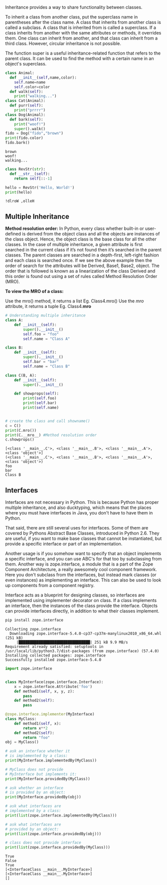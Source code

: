 Inheritance provides a way to share functionality between classes.

To inherit a class from another class, put the superclass name in parentheses after the class name. A class that inherits from another class is called a subclass. A class that is inherited from is called a superclass. If a class inherits from another with the same attributes or methods, it overrides them. One class can inherit from another, and that class can inherit from a third class. However, circular inheritance is not possible.

The function super is a useful inheritance-related function that refers to the parent class. It can be used to find the method with a certain name in an object's superclass.

``` py
class Animal:
  def __init__(self,name,color):
    self.name=name
    self.color=color 
  def walk(self):
    print("walking...")
class Cat(Animal):
  def purr(self):
    print("prrrr")
class Dog(Animal):
  def bark(self):
    print("woof!")
    super().walk()
fido = Dog("fido","brown")
print(fido.color)
fido.bark()
```
```
brown
woof!
walking...
```

``` py
class RevStr(str):
  def __str__(self):
    return self[::-1]

hello = RevStr('Hello, World!')
print(hello)
```
```
!dlroW ,olleH
```

## Multiple Inheritance

**Method resolution order:**
In Python, every class whether built-in or user-defined is derived from the object class and all the objects are instances of the class object. Hence, the object class is the base class for all the other classes.
In the case of multiple inheritance, a given attribute is first searched in the current class if it’s not found then it’s searched in the parent classes. The parent classes are searched in a depth-first, left-right fashion and each class is searched once.
If we see the above example then the order of search for the attributes will be Derived, Base1, Base2, object. The order that is followed is known as a linearization of the class Derived and this order is found out using a set of rules called Method Resolution Order (MRO).

**To view the MRO of a class:** 
 

Use the mro() method, it returns a list 
Eg. Class4.mro()
Use the _mro_ attribute, it returns a tuple 
Eg. Class4.__mro__

``` py
# Understanding multiple inheritance
class A:
    def __init__(self):
        super().__init__()
        self.foo = "foo"
        self.name = "Class A"

class B:
    def __init__(self):
        super().__init__()
        self.bar = "bar"
        self.name = "Class B"

class C(B, A):
    def __init__(self):
        super().__init__()

    def showprops(self):
        print(self.foo)
        print(self.bar)
        print(self.name)


# create the class and call showname()
c = C()
print(C.mro())
print(C.__mro__) #Method resolution order
c.showprops()

```
```
[<class '__main__.C'>, <class '__main__.B'>, <class '__main__.A'>, <class 'object'>]
(<class '__main__.C'>, <class '__main__.B'>, <class '__main__.A'>, <class 'object'>)
foo
bar
Class B
```

## Interfaces

Interfaces are not necessary in Python. This is because Python has proper multiple inheritance, and also ducktyping, which means that the places where you must have interfaces in Java, you don't have to have them in Python.

That said, there are still several uses for interfaces. Some of them are covered by Pythons Abstract Base Classes, introduced in Python 2.6. They are useful, if you want to make base classes that cannot be instantiated, but provide a specific interface or part of an implementation.

Another usage is if you somehow want to specify that an object implements a specific interface, and you can use ABC's for that too by subclassing from them. Another way is zope.interface, a module that is a part of the Zope Component Architecture, a really awesomely cool component framework. Here you don't subclass from the interfaces, but instead mark classes (or even instances) as implementing an interface. This can also be used to look up components from a component registry.

Interface acts as a blueprint for designing classes, so interfaces are implemented using implementer decorator on class. If a class implements an interface, then the instances of the class provide the interface. Objects can provide interfaces directly, in addition to what their classes implement.

``` py
pip install zope.interface
```
```
Collecting zope.interface
  Downloading zope.interface-5.4.0-cp37-cp37m-manylinux2010_x86_64.whl (251 kB)
     |████████████████████████████████| 251 kB 9.9 MB/s 
Requirement already satisfied: setuptools in /usr/local/lib/python3.7/dist-packages (from zope.interface) (57.4.0)
Installing collected packages: zope.interface
Successfully installed zope.interface-5.4.0
```

``` py
import zope.interface


class MyInterface(zope.interface.Interface):
	x = zope.interface.Attribute('foo')
	def method1(self, x, y, z):
		pass
	def method2(self):
		pass

@zope.interface.implementer(MyInterface)
class MyClass:
	def method1(self, x):
		return x**2
	def method2(self):
		return "foo"
obj = MyClass()

# ask an interface whether it
# is implemented by a class:
print(MyInterface.implementedBy(MyClass))

# MyClass does not provide
# MyInterface but implements it:
print(MyInterface.providedBy(MyClass))

# ask whether an interface
# is provided by an object:
print(MyInterface.providedBy(obj))

# ask what interfaces are
# implemented by a class:
print(list(zope.interface.implementedBy(MyClass)))

# ask what interfaces are
# provided by an object:
print(list(zope.interface.providedBy(obj)))

# class does not provide interface
print(list(zope.interface.providedBy(MyClass)))

```
```
True
False
True
[<InterfaceClass __main__.MyInterface>]
[<InterfaceClass __main__.MyInterface>]
[]
```